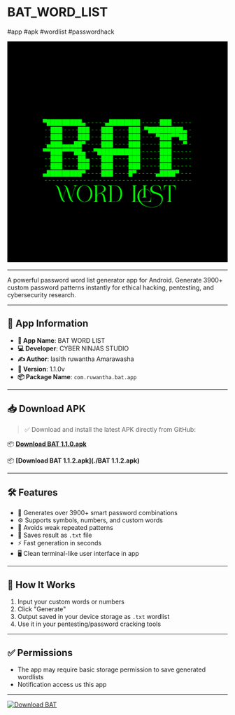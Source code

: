 # BAT_WORD_LIST 
#app #apk #wordlist #passwordhack


![logo](./logo7_24_225123.png)

---

A powerful password word list generator app for Android. Generate 3900+ custom password patterns instantly for ethical hacking, pentesting, and cybersecurity research.

---

## 📱 App Information

- **🧠 App Name**: BAT WORD LIST  
- **💻 Developer**: CYBER NINJAS STUDIO  
- **✍️ Author**: lasith ruwantha Amarawasha
- **🔢 Version**: 1.1.0v  
- **📦 Package Name**: `com.ruwantha.bat.app`

---

## 📥 Download APK

> ✅ Download and install the latest APK directly from GitHub:

📦 **[Download BAT 1.1.0.apk](./bat.apk)**

📦 **[Download BAT 1.1.2.apk](./BAT 1.1.2.apk)**

---

## 🛠️ Features

- 🔐 Generates over 3900+ smart password combinations
- ⚙️ Supports symbols, numbers, and custom words
- 🧠 Avoids weak repeated patterns
- 📄 Saves result as `.txt` file
- ⚡ Fast generation in seconds
- 🖥️ Clean terminal-like user interface in app

---


## 📂 How It Works

1. Input your custom words or numbers
2. Click "Generate"
3. Output saved in your device storage as `.txt` wordlist
4. Use it in your pentesting/password cracking tools

---

## ✅ Permissions

- The app may require basic storage permission to save generated wordlists
- Notification access us this app

---

<a href="https://raw.githubusercontent.com/ruwanth2754/BAT_WORD_LIST/main/BAT.apk" download>
  <img src="https://img.shields.io/badge/Download-BAT-blue?style=for-the-badge&logo=android" alt="Download BAT">
</a>
